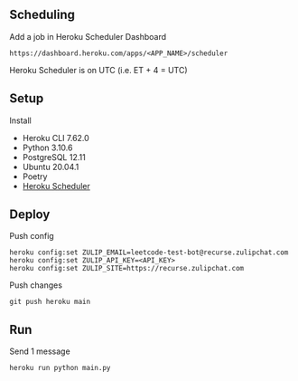 
## Scheduling
Add a job in Heroku Scheduler Dashboard
```
https://dashboard.heroku.com/apps/<APP_NAME>/scheduler
```

Heroku Scheduler is on UTC (i.e. ET + 4 = UTC)

## Setup

Install
* Heroku CLI 7.62.0
* Python 3.10.6
* PostgreSQL 12.11
* Ubuntu 20.04.1
* Poetry
* [Heroku Scheduler](https://devcenter.heroku.com/articles/scheduler#dyno-hour-costs)

## Deploy
Push config
```
heroku config:set ZULIP_EMAIL=leetcode-test-bot@recurse.zulipchat.com
heroku config:set ZULIP_API_KEY=<API_KEY>
heroku config:set ZULIP_SITE=https://recurse.zulipchat.com
```

Push changes
```
git push heroku main
```

## Run
Send 1 message
```
heroku run python main.py
```